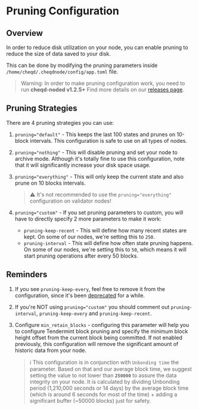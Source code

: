 # Pruning Configuration

## Overview

In order to reduce disk utilization on your node, you can enable pruning to reduce the size of data saved to your disk.

This can be done by modifying the pruning parameters inside `/home/cheqd/.cheqdnode/config/app.toml` file.

> Warning: In order to make pruning configuration work, you need to run **cheqd-noded v1.2.5+** Find more details on our [releases page](https://github.com/cheqd/cheqd-node/releases).
  
## Pruning Strategies

There are 4 pruning strategies you can use:

1. `pruning="default"` - This keeps the last 100 states and prunes on 10-block intervals. This configuration is safe to use on all types of nodes.
2. `pruning="nothing"` - This will disable pruning and set your node to archive mode. Although it's totally fine to use this configuration, note that it will significantly increase your disk space usage.
3. `pruning="everything"` - This will only keep the current state and also prune on 10 blocks intervals.
   > ⚠️ It's not recommended to use the `pruning="everything"` configuration on validator nodes!

4. `pruning="custom"` - If you set pruning parameters to custom, you will have to directly specify 2 more parameters to make it work:
   * `pruning-keep-recent` - This will define how many recent states are kept. On some of our nodes, we're setting this to `250`.
   * `pruning-interval` - This will define how often state pruning happens. On some of our nodes, we're setting this to `50`, which means it will start pruning operations after every 50 blocks.

## Reminders

1. If you see `pruning-keep-every`, feel free to remove it from the configuration, since it's been [deprecated](https://github.com/cosmos/cosmos-sdk/pull/11152) for a while.
2. If you're NOT using `pruning="custom"` you should comment out `pruning-interval`, `pruning-keep-every` and `pruning-keep-recent`.
3. Configure `min_retain_blocks` - configuring this parameter will help you to configure Tendermint block pruning and specify the minimum block height offset from the current block being committed. If not enabled previously, this configuration will remove the significant amount of historic data from your node.

   > ℹ️ This configuration is in conjunction with `Unbonding time` the parameter. Based on that and our average block time, we suggest setting the value to not lower than **`250000`** to assure the data integrity on your node. It is calculated by dividing Unbonding period (1,210,000 seconds or 14 days) by the average block time (which is around 6 seconds for most of the time) + adding a significant buffer (~50000 blocks) just for safety.
